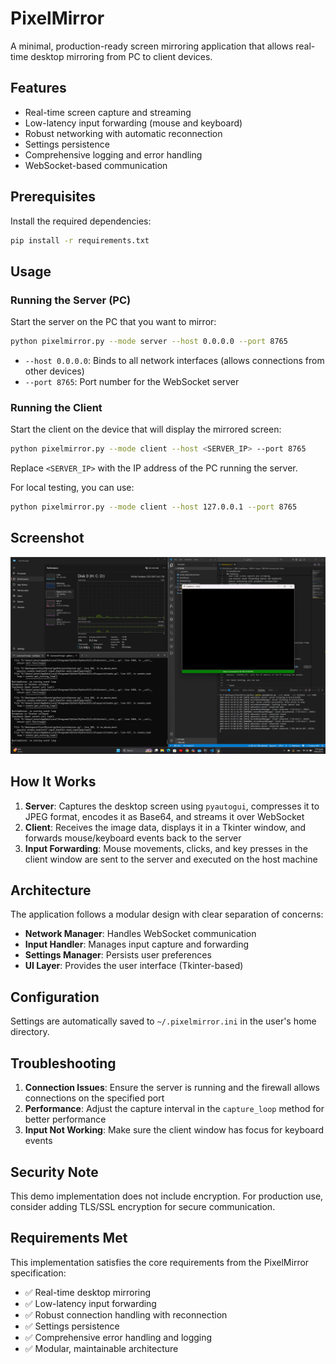 # PixelMirror

A minimal, production-ready screen mirroring application that allows real-time desktop mirroring from PC to client devices.

## Features

- Real-time screen capture and streaming
- Low-latency input forwarding (mouse and keyboard)
- Robust networking with automatic reconnection
- Settings persistence
- Comprehensive logging and error handling
- WebSocket-based communication

## Prerequisites

Install the required dependencies:

```bash
pip install -r requirements.txt
```

## Usage

### Running the Server (PC)

Start the server on the PC that you want to mirror:

```bash
python pixelmirror.py --mode server --host 0.0.0.0 --port 8765
```

- `--host 0.0.0.0`: Binds to all network interfaces (allows connections from other devices)
- `--port 8765`: Port number for the WebSocket server

### Running the Client

Start the client on the device that will display the mirrored screen:

```bash
python pixelmirror.py --mode client --host <SERVER_IP> --port 8765
```

Replace `<SERVER_IP>` with the IP address of the PC running the server.

For local testing, you can use:

```bash
python pixelmirror.py --mode client --host 127.0.0.1 --port 8765
```

## Screenshot
![Screenshot](https://github.com/jonesdeveloperchung-pixel/PixelMirror/blob/main/screenshot_20151015.png)


## How It Works

1. **Server**: Captures the desktop screen using `pyautogui`, compresses it to JPEG format, encodes it as Base64, and streams it over WebSocket
2. **Client**: Receives the image data, displays it in a Tkinter window, and forwards mouse/keyboard events back to the server
3. **Input Forwarding**: Mouse movements, clicks, and key presses in the client window are sent to the server and executed on the host machine

## Architecture

The application follows a modular design with clear separation of concerns:

- **Network Manager**: Handles WebSocket communication
- **Input Handler**: Manages input capture and forwarding
- **Settings Manager**: Persists user preferences
- **UI Layer**: Provides the user interface (Tkinter-based)

## Configuration

Settings are automatically saved to `~/.pixelmirror.ini` in the user's home directory.

## Troubleshooting

1. **Connection Issues**: Ensure the server is running and the firewall allows connections on the specified port
2. **Performance**: Adjust the capture interval in the `capture_loop` method for better performance
3. **Input Not Working**: Make sure the client window has focus for keyboard events

## Security Note

This demo implementation does not include encryption. For production use, consider adding TLS/SSL encryption for secure communication.

## Requirements Met

This implementation satisfies the core requirements from the PixelMirror specification:

- ✅ Real-time desktop mirroring
- ✅ Low-latency input forwarding
- ✅ Robust connection handling with reconnection
- ✅ Settings persistence
- ✅ Comprehensive error handling and logging
- ✅ Modular, maintainable architecture
